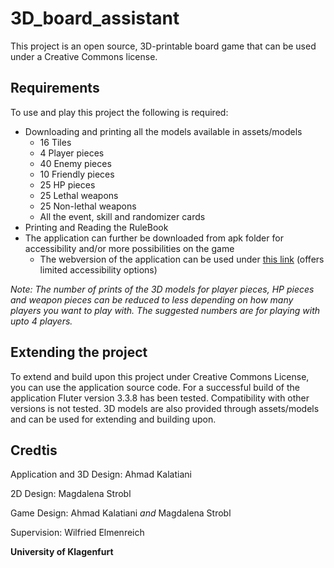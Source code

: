 # 3D_board_assistant

This project is an open source, 3D-printable board game that can be used under a Creative Commons license.

## Requirements

To use and play this project the following is required:

- Downloading and printing all the models available in assets/models
  - 16 Tiles
  - 4 Player pieces
  - 40 Enemy pieces
  - 10 Friendly pieces
  - 25 HP pieces
  - 25 Lethal weapons
  - 25 Non-lethal weapons
  - All the event, skill and randomizer cards
- Printing and Reading the RuleBook
- The application can further be downloaded from apk folder for accessibility and/or more possibilities on the game
  - The webversion of the application can be used under [this link](http://board-assistant.web.app) (offers limited accessibility options)

_Note: The number of prints of the 3D models for player pieces, HP pieces and weapon pieces can be reduced to less depending on how many players you want to play with. The suggested numbers are for playing with upto 4 players._
## Extending the project

To extend and build upon this project under Creative Commons License, you can use the application source code. For a successful build of the application Fluter version 3.3.8 has been tested. Compatibility with other versions is not tested. 3D models are also provided through assets/models and can be used for extending and building upon.

## Credtis

Application and 3D Design: Ahmad Kalatiani

2D Design: Magdalena Strobl

Game Design: Ahmad Kalatiani _and_ Magdalena Strobl

Supervision: Wilfried Elmenreich

**University of Klagenfurt**
